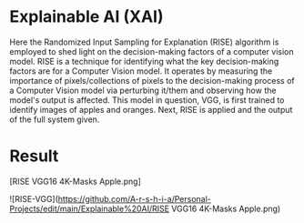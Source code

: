 # Explainable AI (XAI)
Here the Randomized Input Sampling for Explanation (RISE) algorithm is employed to shed light on the decision-making factors of a computer vision model. RISE is a technique for identifying what the key decision-making factors are for a Computer Vision model. It operates by measuring the importance of pixels/collections of pixels to the decision-making process of a Computer Vision model via perturbing it/them and observing how the model's output is affected. This model in question, VGG, is first trained to identify images of apples and oranges. Next, RISE is applied and the output of the full system given.

# Result
[RISE VGG16 4K-Masks Apple.png]

![RISE-VGG](https://github.com/A-r-s-h-i-a/Personal-Projects/edit/main/Explainable%20AI/RISE VGG16 4K-Masks Apple.png)
